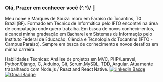 ### Olá, Prazer em conhecer você (^.^)/ 👋

Meu nome é Marques de Souza, moro em Paraíso do Tocantins, TO Brazil(BR). Formado em Técnico de Informática pelo IFTO encontrei na área de computação onde quero trabalha. Em busca de novos conhecimentos, alcancei minha graduação em Bacharel em Sistemas de Informação pelo Instituto Federal de Educação, Ciência e Tecnologia do Tocantins (IFTO - Campus Paraíso). Sempre em busca de conhecimento e novos desafios em minha carreira.

Habilidades Técnicas: Análise de projetos em MVC, PHP/Laravel, Python/Django, C, Arduino, Git, Scrum,MySQL, TDD, Angular. Atualmente trabalhando com Node.js / React and React Native.
[![Linkedin Badge](https://img.shields.io/badge/-LinkedIn-blue?style=flat-square&logo=Linkedin&logoColor=white&link=https://www.linkedin.com/in/marques-de-souza-almeida-789723131/)](https://www.linkedin.com/in/marques-de-souza-almeida-789723131/)
[![Gmail Badge](https://img.shields.io/badge/-Gmail-c14438?style=flat-square&logo=Gmail&logoColor=white&link=mailto:marquesde2013@gmail.com)](mailto:marquesde2013@gmail.com/)
<br/>

